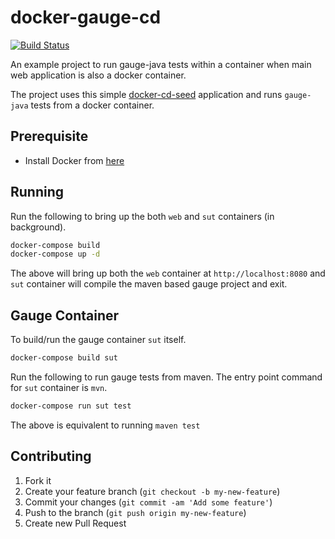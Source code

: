 # docker-gauge-cd
[![Build Status](https://travis-ci.org/sitture/docker-gauge-cd.svg?branch=master)](https://travis-ci.org/sitture/docker-gauge-cd)

An example project to run gauge-java tests within a container when main web application is also a docker container.

The project uses this simple [docker-cd-seed](https://github.com/sitture/docker-cd-seed) application and runs `gauge-java` tests from a docker container.

## Prerequisite

* Install Docker from [here](https://www.docker.com)

## Running

Run the following to bring up the both `web` and `sut` containers (in background).

```bash
docker-compose build
docker-compose up -d
```

The above will bring up both the `web` container at `http://localhost:8080` and `sut` container will compile the maven based gauge project and exit.

## Gauge Container

To build/run the gauge container `sut` itself.

```bash
docker-compose build sut
```

Run the following to run gauge tests from maven. The entry point command for `sut` container is `mvn`.

```bash
docker-compose run sut test
```

The above is equivalent to running `maven test`

## Contributing

1. Fork it
2. Create your feature branch (`git checkout -b my-new-feature`)
3. Commit your changes (`git commit -am 'Add some feature'`)
4. Push to the branch (`git push origin my-new-feature`)
5. Create new Pull Request

